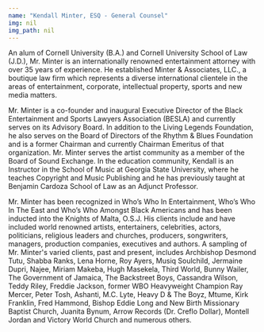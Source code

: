 ```yaml
---
name: "Kendall Minter, ESQ - General Counsel"
img: nil
img_path: nil
---
```


An alum of Cornell University (B.A.) and Cornell University School of Law (J.D.),
Mr. Minter is an internationally renowned entertainment attorney with over 35
years of experience. He established Minter &amp; Associates, LLC., a boutique law
firm which represents a diverse international clientele in the areas of
entertainment, corporate, intellectual property, sports and new media matters.

Mr. Minter is a co-founder and inaugural Executive Director of the Black
Entertainment and Sports Lawyers Association (BESLA) and currently serves on
its Advisory Board. In addition to the Living Legends Foundation, he also serves
on the Board of Directors of the Rhythm &amp; Blues Foundation and is a former
Chairman and currently Chairman Emeritus of that organization. Mr. Minter
serves the artist community as a member of the Board of Sound Exchange. In
the education community, Kendall is an Instructor in the School of Music at
Georgia State University, where he teaches Copyright and Music Publishing and
he has previously taught at Benjamin Cardoza School of Law as an Adjunct
Professor.

Mr. Minter has been recognized in Who’s Who In Entertainment, Who’s Who In
The East and Who’s Who Amongst Black Americans and has been inducted into
the Knights of Malta, O.S.J. His clients include and have included world
renowned artists, entertainers, celebrities, actors, politicians, religious leaders
and churches, producers, songwriters, managers, production companies,
executives and authors. A sampling of Mr. Minter&#39;s varied clients, past and
present, includes Archbishop Desmond Tutu, Shabba Ranks, Lena Horne, Roy
Ayers, Musiq Soulchild, Jermaine Dupri, Najee, Miriam Makeba, Hugh Masekela,
Third World, Bunny Wailer, The Government of Jamaica, The Backstreet Boys,
Cassandra Wilson, Teddy Riley, Freddie Jackson, former WBO Heavyweight
Champion Ray Mercer, Peter Tosh, Ashanti, M.C. Lyte, Heavy D &amp; The Boyz,
Mtume, Kirk Franklin, Fred Hammond, Bishop Eddie Long and New Birth
Missionary Baptist Church, Juanita Bynum, Arrow Records (Dr. Creflo Dollar),
Montell Jordan and Victory World Church and numerous others.
